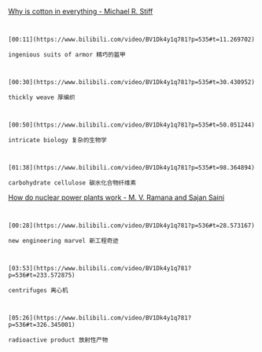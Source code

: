 [Why is cotton in everything - Michael R. Stiff](https://www.bilibili.com/video/BV1Dk4y1q781?p=535)

```ad-note


[00:11](https://www.bilibili.com/video/BV1Dk4y1q781?p=535#t=11.269702)

ingenious suits of armor 精巧的盔甲

```

```ad-note


[00:30](https://www.bilibili.com/video/BV1Dk4y1q781?p=535#t=30.430952)

thickly weave 厚编织

```

```ad-note


[00:50](https://www.bilibili.com/video/BV1Dk4y1q781?p=535#t=50.051244)

intricate biology 复杂的生物学

```

```ad-note


[01:38](https://www.bilibili.com/video/BV1Dk4y1q781?p=535#t=98.364894)

carbohydrate cellulose 碳水化合物纤维素

```

[How do nuclear power plants work - M. V. Ramana and Sajan Saini](https://www.bilibili.com/video/BV1Dk4y1q781?p=536)

```ad-note


[00:28](https://www.bilibili.com/video/BV1Dk4y1q781?p=536#t=28.573167)

new engineering marvel 新工程奇迹

```

```ad-note


[03:53](https://www.bilibili.com/video/BV1Dk4y1q781?p=536#t=233.572875)

centrifuges 离心机

```

```ad-note


[05:26](https://www.bilibili.com/video/BV1Dk4y1q781?p=536#t=326.345001)

radioactive product 放射性产物

```

```ad-note



```